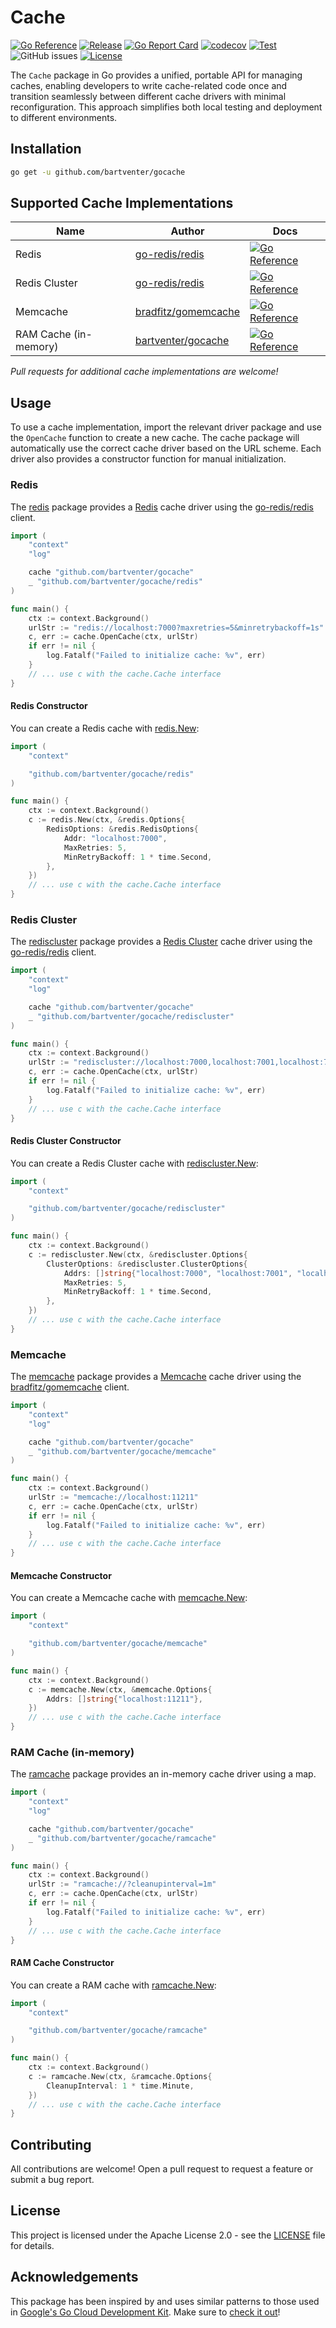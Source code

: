 # Cache

[![Go Reference](https://pkg.go.dev/badge/github.com/bartventer/gocache.svg)](https://pkg.go.dev/github.com/bartventer/gocache)
[![Release](https://img.shields.io/github/release/bartventer/gocache.svg)](https://github.com/bartventer/gocache/releases/latest)
[![Go Report Card](https://goreportcard.com/badge/github.com/bartventer/gocache)](https://goreportcard.com/report/github.com/bartventer/gocache)
[![codecov](https://codecov.io/gh/bartventer/gocache/graph/badge.svg?token=rtp2vxaccX)](https://codecov.io/gh/bartventer/gocache)
[![Test](https://github.com/bartventer/gocache/actions/workflows/default.yml/badge.svg)](https://github.com/bartventer/gocache/actions/workflows/default.yml)
![GitHub issues](https://img.shields.io/github/issues/bartventer/gocache)
[![License](https://img.shields.io/github/license/bartventer/gocache.svg)](LICENSE)

The `Cache` package in Go provides a unified, portable API for managing caches, enabling developers to write cache-related code once and transition seamlessly between different cache drivers with minimal reconfiguration. This approach simplifies both local testing and deployment to different environments.

## Installation

```bash
go get -u github.com/bartventer/gocache
```

## Supported Cache Implementations

| Name | Author | Docs |
|------|--------|------|
| Redis | [go-redis/redis](https://github.com/go-redis/redis) | [![Go Reference](https://pkg.go.dev/badge/github.com/bartventer/gocache/redis.svg)](https://pkg.go.dev/github.com/bartventer/gocache/redis) |
| Redis Cluster | [go-redis/redis](https://github.com/go-redis/redis) | [![Go Reference](https://pkg.go.dev/badge/github.com/bartventer/gocache/rediscluster.svg)](https://pkg.go.dev/github.com/bartventer/gocache/rediscluster) |
| Memcache | [bradfitz/gomemcache](https://github.com/bradfitz/gomemcache) | [![Go Reference](https://pkg.go.dev/badge/github.com/bartventer/gocache/memcache.svg)](https://pkg.go.dev/github.com/bartventer/gocache/memcache) |
| RAM Cache (in-memory) | [bartventer/gocache](https://github.com/bartventer/gocache) | [![Go Reference](https://pkg.go.dev/badge/github.com/bartventer/gocache/ramcache.svg)](https://pkg.go.dev/github.com/bartventer/gocache/ramcache) |

_Pull requests for additional cache implementations are welcome!_

## Usage

To use a cache implementation, import the relevant driver package and use the `OpenCache` function to create a new cache. The cache package will automatically use the correct cache driver based on the URL scheme. Each driver also provides a constructor function for manual initialization.

### Redis

The [redis](https://pkg.go.dev/github.com/bartventer/gocache/redis) package provides a [Redis](https://redis.io) cache driver using the [go-redis/redis](https://github.com/go-redis/redis) client.

```go
import (
    "context"
    "log"

    cache "github.com/bartventer/gocache"
    _ "github.com/bartventer/gocache/redis"
)

func main() {
    ctx := context.Background()
    urlStr := "redis://localhost:7000?maxretries=5&minretrybackoff=1s"
    c, err := cache.OpenCache(ctx, urlStr)
    if err != nil {
        log.Fatalf("Failed to initialize cache: %v", err)
    }
    // ... use c with the cache.Cache interface
}
```

#### Redis Constructor

You can create a Redis cache with [redis.New](https://pkg.go.dev/github.com/bartventer/gocache/redis#New):

```go
import (
    "context"

    "github.com/bartventer/gocache/redis"
)

func main() {
    ctx := context.Background()
    c := redis.New(ctx, &redis.Options{
        RedisOptions: &redis.RedisOptions{
            Addr: "localhost:7000",
            MaxRetries: 5,
            MinRetryBackoff: 1 * time.Second,
        },
    })
    // ... use c with the cache.Cache interface
}
```

### Redis Cluster

The [rediscluster](https://pkg.go.dev/github.com/bartventer/gocache/rediscluster) package provides a [Redis Cluster](https://redis.io/topics/cluster-spec) cache driver using the [go-redis/redis](https://github.com/go-redis/redis) client.

```go
import (
    "context"
    "log"

    cache "github.com/bartventer/gocache"
    _ "github.com/bartventer/gocache/rediscluster"
)

func main() {
    ctx := context.Background()
    urlStr := "rediscluster://localhost:7000,localhost:7001,localhost:7002?maxretries=5&minretrybackoff=1s"
    c, err := cache.OpenCache(ctx, urlStr)
    if err != nil {
        log.Fatalf("Failed to initialize cache: %v", err)
    }
    // ... use c with the cache.Cache interface
}
```

#### Redis Cluster Constructor

You can create a Redis Cluster cache with [rediscluster.New](https://pkg.go.dev/github.com/bartventer/gocache/rediscluster#New):

```go
import (
    "context"

    "github.com/bartventer/gocache/rediscluster"
)

func main() {
    ctx := context.Background()
    c := rediscluster.New(ctx, &rediscluster.Options{
        ClusterOptions: &rediscluster.ClusterOptions{
            Addrs: []string{"localhost:7000", "localhost:7001", "localhost:7002"},
            MaxRetries: 5,
            MinRetryBackoff: 1 * time.Second,
        },
    })
    // ... use c with the cache.Cache interface
}
```

### Memcache

The [memcache](https://pkg.go.dev/github.com/bartventer/gocache/memcache) package provides a [Memcache](https://memcached.org) cache driver using the [bradfitz/gomemcache](https://github.com/bradfitz/gomemcache) client.

```go
import (
    "context"
    "log"

    cache "github.com/bartventer/gocache"
    _ "github.com/bartventer/gocache/memcache"
)

func main() {
    ctx := context.Background()
    urlStr := "memcache://localhost:11211"
    c, err := cache.OpenCache(ctx, urlStr)
    if err != nil {
        log.Fatalf("Failed to initialize cache: %v", err)
    }
    // ... use c with the cache.Cache interface
}
```

#### Memcache Constructor

You can create a Memcache cache with [memcache.New](https://pkg.go.dev/github.com/bartventer/gocache/memcache#New):

```go
import (
    "context"

    "github.com/bartventer/gocache/memcache"
)

func main() {
    ctx := context.Background()
    c := memcache.New(ctx, &memcache.Options{
        Addrs: []string{"localhost:11211"},
    })
    // ... use c with the cache.Cache interface
}
```

### RAM Cache (in-memory)

The [ramcache](https://pkg.go.dev/github.com/bartventer/gocache/ramcache) package provides an in-memory cache driver using a map.

```go
import (
    "context"
    "log"

    cache "github.com/bartventer/gocache"
    _ "github.com/bartventer/gocache/ramcache"
)

func main() {
    ctx := context.Background()
    urlStr := "ramcache://?cleanupinterval=1m"
    c, err := cache.OpenCache(ctx, urlStr)
    if err != nil {
        log.Fatalf("Failed to initialize cache: %v", err)
    }
    // ... use c with the cache.Cache interface
}
```

#### RAM Cache Constructor

You can create a RAM cache with [ramcache.New](https://pkg.go.dev/github.com/bartventer/gocache/ramcache#New):

```go
import (
    "context"

    "github.com/bartventer/gocache/ramcache"
)

func main() {
    ctx := context.Background()
    c := ramcache.New(ctx, &ramcache.Options{
        CleanupInterval: 1 * time.Minute,
    })
    // ... use c with the cache.Cache interface
}
```

## Contributing

All contributions are welcome! Open a pull request to request a feature or submit a bug report.

## License

This project is licensed under the Apache License 2.0 - see the [LICENSE](LICENSE) file for details.

## Acknowledgements

This package has been inspired by and uses similar patterns to those used in [Google's Go Cloud Development Kit](https://github.com/google/go-cloud). Make sure to [check it out](https://gocloud.dev/)!